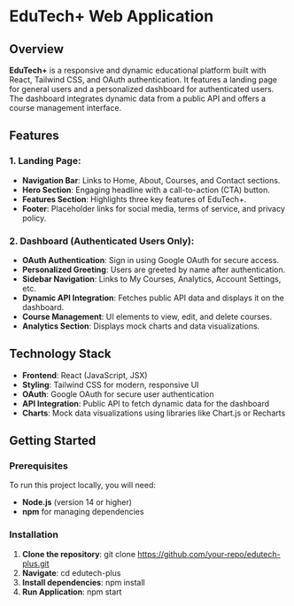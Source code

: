 # EduTech+ Web Application

## Overview
**EduTech+** is a responsive and dynamic educational platform built with React, Tailwind CSS, and OAuth authentication. It features a landing page for general users and a personalized dashboard for authenticated users. The dashboard integrates dynamic data from a public API and offers a course management interface.

## Features

### 1. **Landing Page**:
- **Navigation Bar**: Links to Home, About, Courses, and Contact sections.
- **Hero Section**: Engaging headline with a call-to-action (CTA) button.
- **Features Section**: Highlights three key features of EduTech+.
- **Footer**: Placeholder links for social media, terms of service, and privacy policy.

### 2. **Dashboard** (Authenticated Users Only):
- **OAuth Authentication**: Sign in using Google OAuth for secure access.
- **Personalized Greeting**: Users are greeted by name after authentication.
- **Sidebar Navigation**: Links to My Courses, Analytics, Account Settings, etc.
- **Dynamic API Integration**: Fetches public API data and displays it on the dashboard.
- **Course Management**: UI elements to view, edit, and delete courses.
- **Analytics Section**: Displays mock charts and data visualizations.

## Technology Stack
- **Frontend**: React (JavaScript, JSX)
- **Styling**: Tailwind CSS for modern, responsive UI
- **OAuth**: Google OAuth for secure user authentication
- **API Integration**: Public API to fetch dynamic data for the dashboard
- **Charts**: Mock data visualizations using libraries like Chart.js or Recharts

## Getting Started

### Prerequisites
To run this project locally, you will need:
- **Node.js** (version 14 or higher)
- **npm** for managing dependencies

### Installation

1. **Clone the repository**:
   git clone https://github.com/your-repo/edutech-plus.git
2. **Navigate**:
    cd edutech-plus
3. **Install dependencies**:
    npm install
4. **Run Application**:
    npm start
